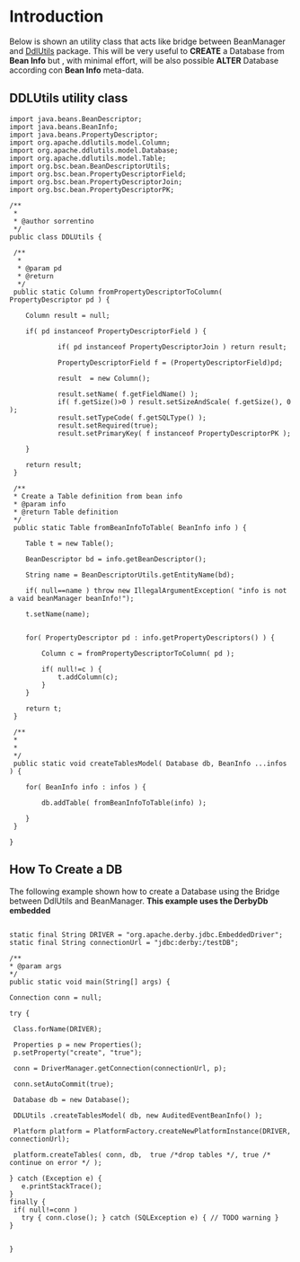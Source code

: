 # Introduction #

Below is shown an utility class that acts like bridge between BeanManager and [DdlUtils](http://db.apache.org/ddlutils/) package. This will be very useful to **CREATE** a Database from **Bean Info** but , with minimal effort, will be also possible **ALTER** Database according con **Bean Info** meta-data.

## DDLUtils utility class ##
```
import java.beans.BeanDescriptor;
import java.beans.BeanInfo;
import java.beans.PropertyDescriptor;
import org.apache.ddlutils.model.Column;
import org.apache.ddlutils.model.Database;
import org.apache.ddlutils.model.Table;
import org.bsc.bean.BeanDescriptorUtils;
import org.bsc.bean.PropertyDescriptorField;
import org.bsc.bean.PropertyDescriptorJoin;
import org.bsc.bean.PropertyDescriptorPK;

/**
 *
 * @author sorrentino
 */
public class DDLUtils {
    
 /**
  * 
  * @param pd
  * @return
  */
 public static Column fromPropertyDescriptorToColumn( PropertyDescriptor pd ) {
	
	Column result = null;
	
	if( pd instanceof PropertyDescriptorField ) {
	
	        if( pd instanceof PropertyDescriptorJoin ) return result;
	
	        PropertyDescriptorField f = (PropertyDescriptorField)pd;
	
	        result  = new Column();
	
	        result.setName( f.getFieldName() );
	        if( f.getSize()>0 ) result.setSizeAndScale( f.getSize(), 0 );
	        result.setTypeCode( f.getSQLType() );
	        result.setRequired(true);
	        result.setPrimaryKey( f instanceof PropertyDescriptorPK );
	
	}	
	
	return result;
 }
	
 /**
 * Create a Table definition from bean info
 * @param info
 * @return Table definition
 */
 public static Table fromBeanInfoToTable( BeanInfo info ) {
		
	Table t = new Table();
		
	BeanDescriptor bd = info.getBeanDescriptor();
		
	String name = BeanDescriptorUtils.getEntityName(bd);
		
	if( null==name ) throw new IllegalArgumentException( "info is not a vaid beanManager beanInfo!");
		
	t.setName(name);
		
		
	for( PropertyDescriptor pd : info.getPropertyDescriptors() ) {

		Column c = fromPropertyDescriptorToColumn( pd );
			
		if( null!=c ) {
			t.addColumn(c);
		}
	}
		
	return t;
 }
	
 /**
 *
 *
 */	
 public static void createTablesModel( Database db, BeanInfo ...infos ) {
	
 	for( BeanInfo info : infos ) {
			
		db.addTable( fromBeanInfoToTable(info) );
			
	}
 }

}

```

## How To Create a DB ##

The following example shown how to create a Database using the Bridge between DdlUtils and BeanManager. **This example uses the DerbyDb embedded**

```

static final String DRIVER = "org.apache.derby.jdbc.EmbeddedDriver";
static final String connectionUrl = "jdbc:derby:/testDB";

/**
* @param args
*/
public static void main(String[] args) {

Connection conn = null;
        
try {
			
 Class.forName(DRIVER);
            
 Properties p = new Properties();
 p.setProperty("create", "true");
    	
 conn = DriverManager.getConnection(connectionUrl, p);
            
 conn.setAutoCommit(true);
            
 Database db = new Database(); 
        	
 DDLUtils .createTablesModel( db, new AuditedEventBeanInfo() );
            
 Platform platform = PlatformFactory.createNewPlatformInstance(DRIVER, connectionUrl);
    		
 platform.createTables( conn, db,  true /*drop tables */, true /* continue on error */ );
            
} catch (Exception e) {
   e.printStackTrace();
}
finally {
 if( null!=conn )
   try { conn.close(); } catch (SQLException e) { // TODO warning }
}
		
	
}


```